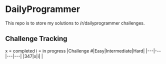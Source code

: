 # DailyProgrammer

This repo is to store my solutions to /r/dailyprogrammer challenges.

## Challenge Tracking
x = completed
i = in progress
|Challenge #|Easy|Intermediate|Hard|
|---|---|---|---|
|347|x|i| |
